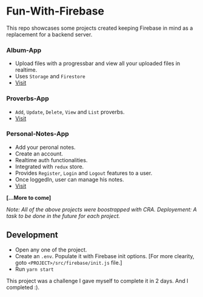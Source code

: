 # Fun-With-Firebase

This repo showcases some projects created keeping Firebase in mind as a replacement for a backend server.


### Album-App
- Upload files with a progressbar and view all your uploaded files in realtime.
- Uses `Storage` and `Firestore`
- [Visit](https://github.com/yTakkar/fun-with-firebase/tree/master/Album-App)

### Proverbs-App
- `Add`, `Update`, `Delete`, `View` and `List` proverbs.
- [Visit](https://github.com/yTakkar/fun-with-firebase/tree/master/Proverbs-App)

### Personal-Notes-App
- Add your peronal notes.
- Create an account.
- Realtime auth functionalities.
- Integrated with `redux` store.
- Provides `Register`, `Login` and `Logout` features to a user.
- Once loggedIn, user can manage his notes.
- [Visit](https://github.com/yTakkar/fun-with-firebase/tree/master/Personal-Notes-App)

**[...More to come]**

*Note: All of the above projects were boostrapped with CRA.*
*Deployement: A task to be done in the future for each project.*

## Development
- Open any one of the project.
- Create an `.env`. Populate it with Firebase init options. [For more clearity, goto `<PROJECT>/src/firebase/init.js` file.]
- Run `yarn start`

This project was a challenge I gave myself to complete it in 2 days. And I completed :).
